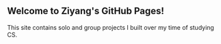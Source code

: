 ## Welcome to Ziyang's GitHub Pages!

This site contains solo and group projects I built over my time of studying CS.


